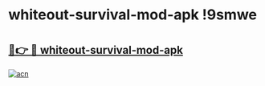 # whiteout-survival-mod-apk !9smwe

# <h2><a href="https://gadoda.esa.edu.pl?title=whiteout-survival-mod-apk&ref=9smwe">🔗👉 🔴 whiteout-survival-mod-apk</a></h2>

[![acn](https://github.com/user-attachments/assets/0f9c940e-d8b0-45ae-aac7-cd30a18b3e1c)](https://gadoda.esa.edu.pl?title=whiteout-survival-mod-apk&ref=9smwe)

